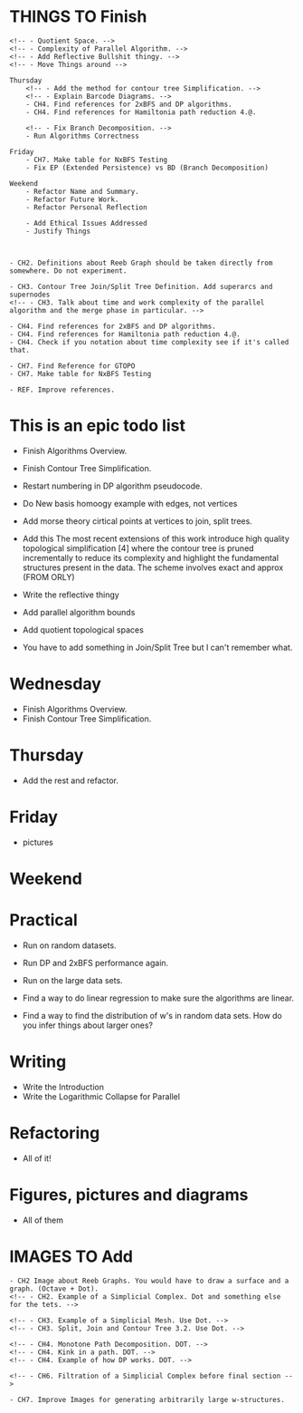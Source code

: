 # THINGS TO Finish

    <!-- - Quotient Space. -->
    <!-- - Complexity of Parallel Algorithm. -->
    <!-- - Add Reflective Bullshit thingy. -->
    <!-- - Move Things around -->

    Thursday
        <!-- - Add the method for contour tree Simplification. -->
        <!-- - Explain Barcode Diagrams. -->
        - CH4. Find references for 2xBFS and DP algorithms.
        - CH4. Find references for Hamiltonia path reduction 4.@.

        <!-- - Fix Branch Decomposition. -->
        - Run Algorithms Correctness

    Friday
        - CH7. Make table for NxBFS Testing
        - Fix EP (Extended Persistence) vs BD (Branch Decomposition)

    Weekend
        - Refactor Name and Summary.
        - Refactor Future Work.
        - Refactor Personal Reflection

        - Add Ethical Issues Addressed
        - Justify Things



    - CH2. Definitions about Reeb Graph should be taken directly from somewhere. Do not experiment.

    - CH3. Contour Tree Join/Split Tree Definition. Add superarcs and supernodes
    <!-- - CH3. Talk about time and work complexity of the parallel algorithm and the merge phase in particular. -->

    - CH4. Find references for 2xBFS and DP algorithms.
    - CH4. Find references for Hamiltonia path reduction 4.@.
    - CH4. Check if you notation about time complexity see if it's called that.

    - CH7. Find Reference for GTOPO
    - CH7. Make table for NxBFS Testing

    - REF. Improve references.




# This is an epic todo list

- Finish Algorithms Overview.

- Finish Contour Tree Simplification.

- Restart numbering in DP algorithm pseudocode.

- Do New basis homoogy example with edges, not vertices

- Add morse theory cirtical points at vertices to join, split trees.


- Add this  The most recent
extensions of this work introduce high quality topological simplification [4] where the contour tree is pruned incrementally to reduce
its complexity and highlight the fundamental structures present in
the data. The scheme involves exact and approx (FROM ORLY)

- Write the reflective thingy

- Add parallel algorithm bounds

- Add quotient topological spaces

- You have to add something in Join/Split Tree but I can't remember what.

# Wednesday
<!-- - Refactor Empirical Study -->
- Finish Algorithms Overview.
- Finish Contour Tree Simplification.

# Thursday
- Add the rest and refactor.

# Friday
- pictures

# Weekend


# Practical
- Run on random datasets.
- Run DP and 2xBFS performance again.
- Run on the large data sets.

- Find a way to do linear regression to make sure the algorithms are linear.
- Find a way to find the distribution of w's in random data sets. How do you infer things about larger ones?

# Writing

- Write the Introduction
- Write the Logarithmic Collapse for Parallel

# Refactoring

- All of it!

# Figures, pictures and diagrams

- All of them


# IMAGES TO Add

    - CH2 Image about Reeb Graphs. You would have to draw a surface and a graph. (Octave + Dot).
    <!-- - CH2. Example of a Simplicial Complex. Dot and something else for the tets. -->

    <!-- - CH3. Example of a Simplicial Mesh. Use Dot. -->
    <!-- - CH3. Split, Join and Contour Tree 3.2. Use Dot. -->

    <!-- - CH4. Monotone Path Decomposition. DOT. -->
    <!-- - CH4. Kink in a path. DOT. -->
    <!-- - CH4. Example of how DP works. DOT. -->

    <!-- - CH6. Filtration of a Simplicial Complex before final section -->

    - CH7. Improve Images for generating arbitrarily large w-structures.
